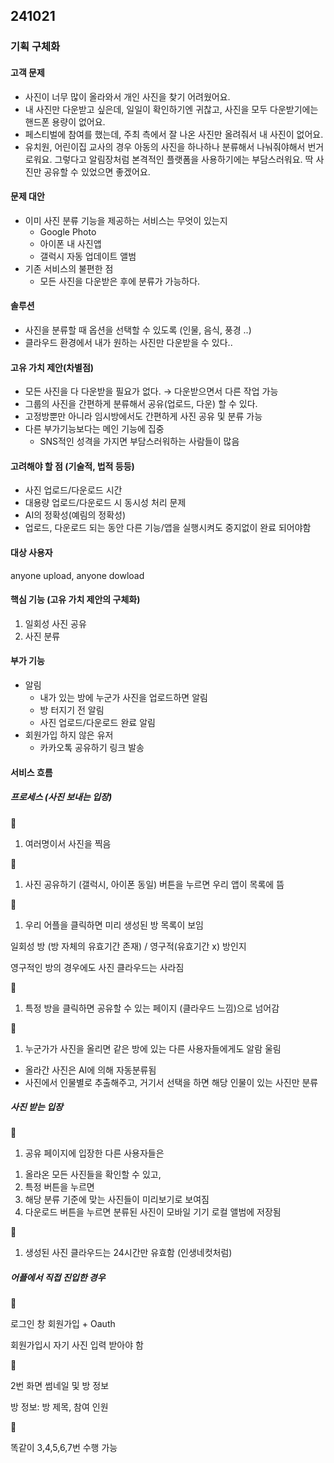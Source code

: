 ## 241021

### 기획 구체화
#### 고객 문제

- 사진이 너무 많이 올라와서 개인 사진을 찾기 어려웠어요.
- 내 사진만 다운받고 싶은데, 일일이 확인하기엔 귀찮고, 사진을 모두 다운받기에는 핸드폰 용량이 없어요.
- 페스티벌에 참여를 했는데, 주최 측에서 잘 나온 사진만 올려줘서 내 사진이 없어요.
- 유치원, 어린이집 교사의 경우 아동의 사진을 하나하나 분류해서 나눠줘야해서 번거로워요. 그렇다고 알림장처럼 본격적인 플랫폼을 사용하기에는 부담스러워요. 딱 사진만 공유할 수 있었으면 좋겠어요.

#### 문제 대안

- 이미 사진 분류 기능을 제공하는 서비스는 무엇이 있는지
    - Google Photo
    - 아이폰 내 사진앱
    - 갤럭시 자동 업데이트 앨범
- 기존 서비스의 불편한 점
    - 모든 사진을 다운받은 후에 분류가 가능하다.

#### 솔루션

- 사진을 분류할 때 옵션을 선택할 수 있도록 (인물, 음식, 풍경 ..)
- 클라우드 환경에서 내가 원하는 사진만 다운받을 수 있다..

#### 고유 가치 제안(차별점)

- 모든 사진을 다 다운받을 필요가 없다. → 다운받으면서 다른 작업 가능
- 그룹의 사진을 간편하게 분류해서 공유(업로드, 다운) 할 수 있다.
- 고정방뿐만 아니라 임시방에서도 간편하게 사진 공유 및 분류 가능
- 다른 부가기능보다는 메인 기능에 집중
    - SNS적인 성격을 가지면 부담스러워하는 사람들이 많음

#### 고려해야 할 점 (기술적, 법적 등등)

- 사진 업로드/다운로드 시간
- 대용량 업로드/다운로드 시 동시성 처리 문제
- AI의 정확성(예림의 정확성)
- 업로드, 다운로드 되는 동안 다른 기능/앱을 실행시켜도 중지없이 완료 되어야함

#### 대상 사용자

anyone upload, anyone dowload

#### 핵심 기능 (고유 가치 제안의 구체화)

1. 일회성 사진 공유
2. 사진 분류

#### 부가 기능

- 알림
    - 내가 있는 방에 누군가 사진을 업로드하면 알림
    - 방 터지기 전 알림
    - 사진 업로드/다운로드 완료 알림
- 회원가입 하지 않은 유저
    - 카카오톡 공유하기 링크 발송

#### 서비스 흐름

##### 프로세스 (사진 보내는 입장)

<aside>
📍

1. 여러명이서 사진을 찍음 
</aside>

<aside>📍

1. 사진 공유하기 (갤럭시, 아이폰 동일) 버튼을 누르면 우리 앱이 목록에 뜸
</aside>

<aside>📍

1. 우리 어플을 클릭하면 미리 생성된 방 목록이 보임

일회성 방 (방 자체의 유효기간 존재)  / 영구적(유효기간 x)  방인지 

영구적인 방의 경우에도 사진 클라우드는 사라짐
</aside>

<aside>📍

1. 특정 방을 클릭하면 공유할 수 있는 페이지 (클라우드 느낌)으로 넘어감
</aside>

<aside>📍

1. 누군가가 사진을 올리면 같은 방에 있는 다른 사용자들에게도 알람 울림
- 올라간 사진은 AI에 의해 자동분류됨
- 사진에서 인물별로 추출해주고, 거기서 선택을 하면 해당 인물이 있는 사진만 분류
</aside>

##### 사진 받는 입장

<aside>📍

1. 공유 페이지에 입장한 다른 사용자들은 
1) 올라온 모든 사진들을 확인할 수 있고, 
2) 특정 버튼을 누르면  
3) 해당 분류 기준에 맞는 사진들이 미리보기로 보여짐
4) 다운로드 버튼을 누르면 분류된 사진이 모바일 기기 로컬 앨범에 저장됨
</aside>

<aside>📍

1. 생성된 사진 클라우드는 24시간만 유효함 (인생네컷처럼) 
</aside>

##### 어플에서 직접 진입한 경우

<aside>📍

로그인 창
회원가입 + Oauth 

회원가입시 자기 사진 입력 받아야 함 

</aside>

<aside>📍

2번 화면
썸네일 및 방 정보 

방 정보: 방 제목, 참여 인원

</aside>

<aside>📍

똑같이 3,4,5,6,7번 수행 가능

</aside>
